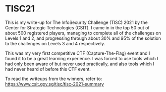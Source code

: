 # TISC21

This is my write-up for The InfoSecurity Challenge (TISC) 2021 by the Center for Strategic Technologies (CSIT).
I came in in the top 50 out of about 500 registered players, managing to complete all of the challenges on Levels 1 and 2, and progressing through about 30% and 95% of the solution to the challenges on Levels 3 and 4 respectively.

This was my very first competitive CTF (Capture-The-Flag) event and I found it to be a great learning experience. 
I was forced to use tools which I had only been aware of but never used practically, and also tools which I had never heard of before this CTF event.

To read the writeups from the winners, refer to: https://www.csit.gov.sg/tisc/tisc-2021-summary

